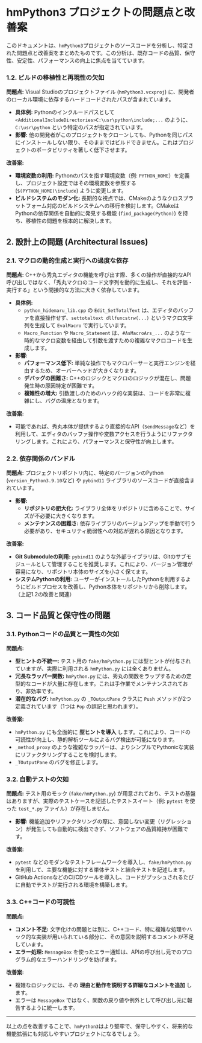 # hmPython3 プロジェクトの問題点と改善案

このドキュメントは、`hmPython3`プロジェクトのソースコードを分析し、特定された問題点と改善案をまとめたものです。この分析は、既存コードの品質、保守性、安定性、パフォーマンスの向上に焦点を当てています。

### 1.2. ビルドの移植性と再現性の欠如

**問題点:**
Visual Studioのプロジェクトファイル (`hmPython3.vcxproj`) に、開発者のローカル環境に依存するハードコードされたパスが含まれています。

- **具体例:** Pythonのインクルードパスとして `<AdditionalIncludeDirectories>C:\usr\python\include;...` のように、`C:\usr\python` という特定のパスが指定されています。
- **影響:** 他の開発者がこのプロジェクトをクローンしても、Pythonを同じパスにインストールしない限り、そのままではビルドできません。これはプロジェクトのポータビリティを著しく低下させます。

**改善案:**
- **環境変数の利用:** Pythonのパスを指す環境変数（例: `PYTHON_HOME`）を定義し、プロジェクト設定ではその環境変数を参照する (`$(PYTHON_HOME)\include`) ように変更します。
- **ビルドシステムのモダン化:** 長期的な視点では、CMakeのようなクロスプラットフォーム対応のビルドシステムへの移行を検討します。CMakeはPythonの依存関係を自動的に発見する機能 (`find_package(Python)`) を持ち、移植性の問題を根本的に解決します。

## 2. 設計上の問題 (Architectural Issues)

### 2.1. マクロの動的生成と実行への過度な依存

**問題点:**
C++から秀丸エディタの機能を呼び出す際、多くの操作が直接的なAPI呼び出しではなく、「秀丸マクロのコード文字列を動的に生成し、それを評価・実行する」という間接的な方法に大きく依存しています。

- **具体例:**
  - `python_hidemaru_lib.cpp` の `Edit_SetTotalText` は、エディタのバッファを直接操作せず、`settotaltext dllfuncstrw(...)` というマクロ文字列を生成して `EvalMacro` で実行しています。
  - `Macro_Function` や `Macro_Statement` は、`#AsMacroArs_...` のような一時的なマクロ変数を経由して引数を渡すための複雑なマクロコードを生成します。
- **影響:**
  - **パフォーマンス低下:** 単純な操作でもマクロパーサーと実行エンジンを経由するため、オーバーヘッドが大きくなります。
  - **デバッグの困難さ:** C++のロジックとマクロのロジックが混在し、問題発生時の原因特定が困難です。
  - **複雑性の増大:** 引数渡しのためのハック的な実装は、コードを非常に複雑にし、バグの温床となります。

**改善案:**
- 可能であれば、秀丸本体が提供するより直接的なAPI（`SendMessage`など）を利用して、エディタのバッファ操作や変数アクセスを行うようにリファクタリングします。これにより、パフォーマンスと保守性が向上します。

### 2.2. 依存関係のバンドル

**問題点:**
プロジェクトリポジトリ内に、特定のバージョンのPython (`version_Python3.9.10`など) や `pybind11` ライブラリのソースコードが直接含まれています。

- **影響:**
  - **リポジトリの肥大化:** ライブラリ全体をリポジトリに含めることで、サイズが不必要に大きくなります。
  - **メンテナンスの困難さ:** 依存ライブラリのバージョンアップを手動で行う必要があり、セキュリティ脆弱性への対応が遅れる原因となります。

**改善案:**
- **Git Submoduleの利用:** `pybind11` のような外部ライブラリは、Gitのサブモジュールとして管理することを推奨します。これにより、バージョン管理が容易になり、リポジトリ本体のサイズを小さく保てます。
- **システムPythonの利用:** ユーザーがインストールしたPythonを利用するようにビルドプロセスを改善し、Python本体をリポジトリから削除します。（上記1.2の改善と関連）

## 3. コード品質と保守性の問題

### 3.1. Pythonコードの品質と一貫性の欠如

**問題点:**
- **型ヒントの不統一:** テスト用の `fake/hmPython.py` には型ヒントが付与されていますが、実際に利用される `hmPython.py` には全くありません。
- **冗長なラッパー関数:** `hmPython.py` には、秀丸の関数をラップするための定型的なコードが大量に存在します。これは手作業でメンテナンスされており、非効率です。
- **潜在的なバグ:** `hmPython.py` の `_TOutputPane` クラスに `Push` メソッドが2つ定義されています（1つは `Pop` の誤記と思われます）。

**改善案:**
- `hmPython.py` にも全面的に **型ヒントを導入** します。これにより、コードの可読性が向上し、静的解析ツールによるバグ検出が可能になります。
- `_method_proxy` のような複雑なラッパーは、よりシンプルでPythonicな実装にリファクタリングすることを検討します。
- `_TOutputPane` のバグを修正します。

### 3.2. 自動テストの欠如

**問題点:**
テスト用のモック (`fake/hmPython.py`) が用意されており、テストの基盤はありますが、実際のテストケースを記述したテストスイート（例: `pytest` を使った `test_*.py` ファイル）が存在しません。

- **影響:** 機能追加やリファクタリングの際に、意図しない変更（リグレッション）が発生しても自動的に検出できず、ソフトウェアの品質維持が困難です。

**改善案:**
- `pytest` などのモダンなテストフレームワークを導入し、`fake/hmPython.py` を利用して、主要な機能に対する単体テストと結合テストを記述します。
- GitHub ActionsなどのCI/CDツールを導入し、コードがプッシュされるたびに自動でテストが実行される環境を構築します。

### 3.3. C++コードの可読性

**問題点:**
- **コメント不足:** 文字化けの問題とは別に、C++コード、特に複雑な処理やハック的な実装が用いられている部分に、その意図を説明するコメントが不足しています。
- **エラー処理:** `MessageBox` を使ったエラー通知は、APIの呼び出し元でのプログラム的なエラーハンドリングを妨げます。

**改善案:**
- 複雑なロジックには、その **理由と動作を説明する詳細なコメントを追加** します。
- エラーは `MessageBox` ではなく、関数の戻り値や例外として呼び出し元に報告するように統一します。

---

以上の点を改善することで、`hmPython3`はより堅牢で、保守しやすく、将来的な機能拡張にも対応しやすいプロジェクトになるでしょう。
